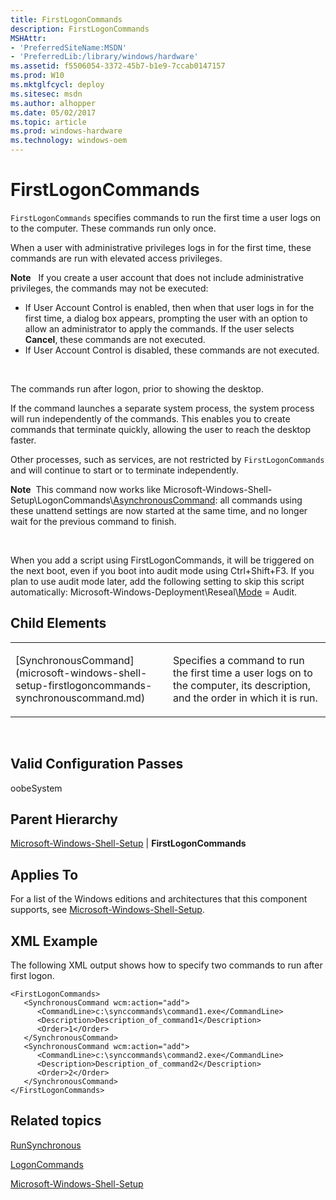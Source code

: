 ```yaml
---
title: FirstLogonCommands
description: FirstLogonCommands
MSHAttr:
- 'PreferredSiteName:MSDN'
- 'PreferredLib:/library/windows/hardware'
ms.assetid: f5506054-3372-45b7-b1e9-7ccab0147157
ms.prod: W10
ms.mktglfcycl: deploy
ms.sitesec: msdn
ms.author: alhopper
ms.date: 05/02/2017
ms.topic: article
ms.prod: windows-hardware
ms.technology: windows-oem
---
```


# FirstLogonCommands


`FirstLogonCommands` specifies commands to run the first time a user logs on to the computer. These commands run only once.

When a user with administrative privileges logs in for the first time, these commands are run with elevated access privileges.

**Note**   If you create a user account that does not include administrative privileges, the commands may not be executed:
-   If User Account Control is enabled, then when that user logs in for the first time, a dialog box appears, prompting the user with an option to allow an administrator to apply the commands. If the user selects **Cancel**, these commands are not executed.
-   If User Account Control is disabled, these commands are not executed.

 

The commands run after logon, prior to showing the desktop.

If the command launches a separate system process, the system process will run independently of the commands. This enables you to create commands that terminate quickly, allowing the user to reach the desktop faster.

Other processes, such as services, are not restricted by `FirstLogonCommands` and will continue to start or to terminate independently.

**Note**  This command now works like Microsoft-Windows-Shell-Setup\\LogonCommands\\[AsynchronousCommand](microsoft-windows-shell-setup-logoncommands.md): all commands using these unattend settings are now started at the same time, and no longer wait for the previous command to finish. 

 

When you add a script using FirstLogonCommands, it will be triggered on the next boot, even if you boot into audit mode using Ctrl+Shift+F3. If you plan to use audit mode later, add the following setting to skip this script automatically: Microsoft-Windows-Deployment\\Reseal\\[Mode](microsoft-windows-deployment-reseal-mode.md) = Audit.

## Child Elements


<table>
<colgroup>
<col width="50%" />
<col width="50%" />
</colgroup>
<tbody>
<tr class="odd">
<td><p>[SynchronousCommand](microsoft-windows-shell-setup-firstlogoncommands-synchronouscommand.md)</p></td>
<td><p>Specifies a command to run the first time a user logs on to the computer, its description, and the order in which it is run.</p></td>
</tr>
</tbody>
</table>

 

## Valid Configuration Passes


oobeSystem

## Parent Hierarchy


[Microsoft-Windows-Shell-Setup](microsoft-windows-shell-setup.md) | **FirstLogonCommands**

## Applies To


For a list of the Windows editions and architectures that this component supports, see [Microsoft-Windows-Shell-Setup](microsoft-windows-shell-setup.md).

## XML Example


The following XML output shows how to specify two commands to run after first logon.

``` syntax
<FirstLogonCommands>
   <SynchronousCommand wcm:action="add">
      <CommandLine>c:\synccommands\command1.exe</CommandLine>
      <Description>Description_of_command1</Description>
      <Order>1</Order>
   </SynchronousCommand>
   <SynchronousCommand wcm:action="add">
      <CommandLine>c:\synccommands\command2.exe</CommandLine>
      <Description>Description_of_command2</Description>
      <Order>2</Order>
   </SynchronousCommand>
</FirstLogonCommands>
```

## Related topics


[RunSynchronous](microsoft-windows-deployment-runsynchronous.md)

[LogonCommands](microsoft-windows-shell-setup-logoncommands.md)

[Microsoft-Windows-Shell-Setup](microsoft-windows-shell-setup.md)

 

 







